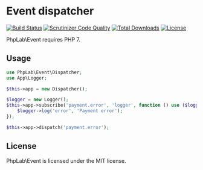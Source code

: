 # Event dispatcher

[![Build Status](https://img.shields.io/travis/php-lab/event/master.svg)](https://travis-ci.org/php-lab/event)
[![Scrutinizer Code Quality](https://img.shields.io/scrutinizer/g/php-lab/event.svg)](https://scrutinizer-ci.com/g/php-lab/event/)
[![Total Downloads](https://img.shields.io/packagist/dt/php-lab/event.svg)](https://packagist.org/packages/php-lab/event)
[![License](https://img.shields.io/packagist/l/php-lab/event.svg)](https://packagist.org/packages/php-lab/event)

PhpLab\Event requires PHP 7.

## Usage
```php
use PhpLab\Event\Dispatcher;
use App\Logger;

$this->app = new Dispatcher();

$logger = new Logger();
$this->app->subscribe('payment.error', 'logger', function () use ($logger) {
    $logger->log('error', 'Payment error');
});

$this->app->dispatch('payment.error');
```

## License
PhpLab\Event is licensed under the MIT license.
